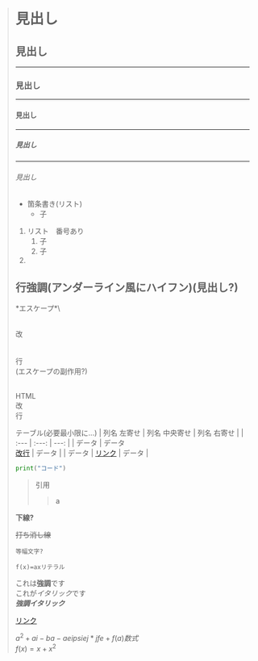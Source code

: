 > 
> # 見出し
> ## 見出し
> ---
> ### 見出し
> ---
> #### 見出し
> ---
> ##### 見出し
> ---
> ###### 見出し
> 
> 
> - 箇条書き(リスト)
>   - 子
> 
> 1. リスト　番号あり
>     1. 子
>     2. 子
> 1. 
>  
> 
> 行強調(アンダーライン風にハイフン)(見出し?)
> --
> 
> \*エスケープ*\\
> 
> \
> 改\
> \
> \
> 行\
> (エスケープの副作用?)
> 
> <br>HTML<br>改<br>行
> 
> テーブル(必要最小限に...)
> | 列名 左寄せ | 列名 中央寄せ | 列名 右寄せ |
> | :--- | :---: | ---: |
> | データ | データ<br><a href="http://URL.localhost">改行</a> | データ |
> | データ | [リンク](http://URL.localhost/) | データ |
> 
> 
> ```python
> print("コード")
> ```
> 
> > 引用
> >> a
>
> 
> 
> __下線?__	
>
> ~~打ち消し線~~
> 
> ``等幅文字?``
> 
> `f(x)=axリテラル`
> 
> これは**強調**です\
> これが*イタリック*です\
> ***強調イタリック***
> 
> [リンク](http://URL.localhost/)
> 
> 
> $a^2 + ai - ba -aeip siej * jfe + f(a) 数式$\
> $f(x) = x + x^2$
> 
